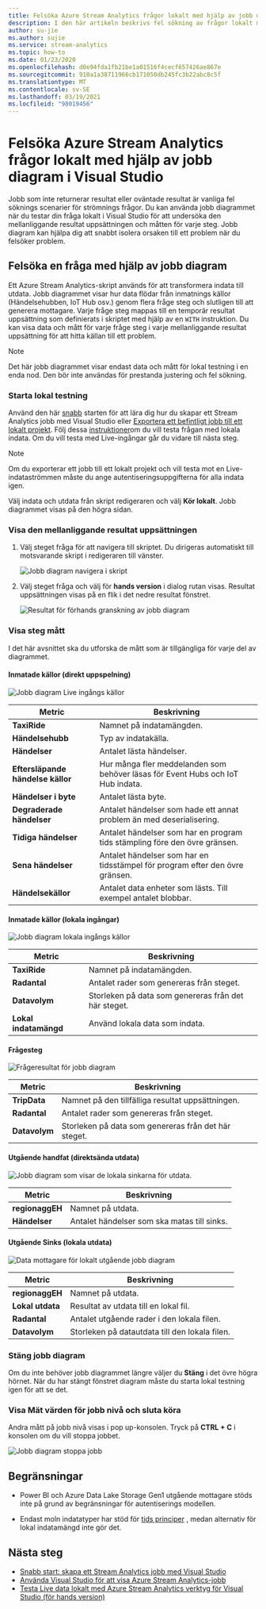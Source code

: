 ```yaml
---
title: Felsöka Azure Stream Analytics frågor lokalt med hjälp av jobb diagram i Visual Studio
description: I den här artikeln beskrivs fel sökning av frågor lokalt med hjälp av jobb diagram i Azure Stream Analytics verktyg för Visual Studio.
author: su-jie
ms.author: sujie
ms.service: stream-analytics
ms.topic: how-to
ms.date: 01/23/2020
ms.openlocfilehash: d0e94fda1fb21be1a01516f4cecf657426ae867e
ms.sourcegitcommit: 910a1a38711966cb171050db245fc3b22abc8c5f
ms.translationtype: MT
ms.contentlocale: sv-SE
ms.lasthandoff: 03/19/2021
ms.locfileid: "98019456"
---
```

# <a name="debug-azure-stream-analytics-queries-locally-using-job-diagram-in-visual-studio"></a>Felsöka Azure Stream Analytics frågor lokalt med hjälp av jobb diagram i Visual Studio

Jobb som inte returnerar resultat eller oväntade resultat är vanliga fel söknings scenarier för strömnings frågor. Du kan använda jobb diagrammet när du testar din fråga lokalt i Visual Studio för att undersöka den mellanliggande resultat uppsättningen och måtten för varje steg. Jobb diagram kan hjälpa dig att snabbt isolera orsaken till ett problem när du felsöker problem.

## <a name="debug-a-query-using-job-diagram"></a>Felsöka en fråga med hjälp av jobb diagram

Ett Azure Stream Analytics-skript används för att transformera indata till utdata. Jobb diagrammet visar hur data flödar från inmatnings källor (Händelsehubben, IoT Hub osv.) genom flera fråge steg och slutligen till att generera mottagare. Varje fråge steg mappas till en temporär resultat uppsättning som definierats i skriptet med hjälp av en `WITH` instruktion. Du kan visa data och mått för varje fråge steg i varje mellanliggande resultat uppsättning för att hitta källan till ett problem.

> [!NOTE]
> Det här jobb diagrammet visar endast data och mått för lokal testning i en enda nod. Den bör inte användas för prestanda justering och fel sökning.

### <a name="start-local-testing"></a>Starta lokal testning

Använd den här [snabb](stream-analytics-quick-create-vs.md) starten för att lära dig hur du skapar ett Stream Analytics jobb med Visual Studio eller [Exportera ett befintligt jobb till ett lokalt projekt](stream-analytics-vs-tools.md#export-jobs-to-a-project). Följ dessa [instruktioner](stream-analytics-live-data-local-testing.md)om du vill testa frågan med lokala indata. Om du vill testa med Live-ingångar går du vidare till nästa steg.

> [!NOTE]
> Om du exporterar ett jobb till ett lokalt projekt och vill testa mot en Live-indataströmmen måste du ange autentiseringsuppgifterna för alla indata igen.  

Välj indata och utdata från skript redigeraren och välj **Kör lokalt**. Jobb diagrammet visas på den högra sidan.

### <a name="view-the-intermediate-result-set"></a>Visa den mellanliggande resultat uppsättningen  

1. Välj steget fråga för att navigera till skriptet. Du dirigeras automatiskt till motsvarande skript i redigeraren till vänster.

   ![Jobb diagram navigera i skript](./media/debug-locally-using-job-diagram/navigate-script.png)

2. Välj steget fråga och välj för **hands version** i dialog rutan visas. Resultat uppsättningen visas på en flik i det nedre resultat fönstret.

   ![Resultat för förhands granskning av jobb diagram](./media/debug-locally-using-job-diagram/preview-result.png)

### <a name="view-step-metrics"></a>Visa steg mått

I det här avsnittet ska du utforska de mått som är tillgängliga för varje del av diagrammet.

#### <a name="input-sources-live-stream"></a>Inmatade källor (direkt uppspelning)

![Jobb diagram Live ingångs källor](./media/debug-locally-using-job-diagram/live-input.png)

|Metric|Beskrivning|
|-|-|
|**TaxiRide**| Namnet på indatamängden.|
|**Händelsehubb** | Typ av indatakälla.|
|**Händelser**|Antalet lästa händelser.|
|**Eftersläpande händelse källor**|Hur många fler meddelanden som behöver läsas för Event Hubs och IoT Hub indata.|
|**Händelser i byte**|Antalet lästa byte.|
| **Degraderade händelser**|Antalet händelser som hade ett annat problem än med deserialisering.|
|**Tidiga händelser**| Antalet händelser som har en program tids stämpling före den övre gränsen.|
|**Sena händelser**| Antalet händelser som har en tidsstämpel för program efter den övre gränsen.|
|**Händelsekällor**| Antalet data enheter som lästs. Till exempel antalet blobbar.|

#### <a name="input-sources-local-input"></a>Inmatade källor (lokala ingångar)

![Jobb diagram lokala ingångs källor](./media/debug-locally-using-job-diagram/local-input.png)

|Metric|Beskrivning|
|-|-|
|**TaxiRide**| Namnet på indatamängden.|
|**Radantal**| Antalet rader som genereras från steget.|
|**Datavolym**| Storleken på data som genereras från det här steget.|
|**Lokal indatamängd**| Använd lokala data som indata.|

#### <a name="query-steps"></a>Frågesteg

![Frågeresultat för jobb diagram](./media/debug-locally-using-job-diagram/query-step.png)

|Metric|Beskrivning|
|-|-|
|**TripData**|Namnet på den tillfälliga resultat uppsättningen.|
|**Radantal**| Antalet rader som genereras från steget.|
|**Datavolym**| Storleken på data som genereras från det här steget.|
  
#### <a name="output-sinks-live-output"></a>Utgående handfat (direktsända utdata)

![Jobb diagram som visar de lokala sinkarna för utdata.](./media/debug-locally-using-job-diagram/live-output.png)

|Metric|Beskrivning|
|-|-|
|**regionaggEH**|Namnet på utdata.|
|**Händelser**|Antalet händelser som ska matas till sinks.|

#### <a name="output-sinks-local-output"></a>Utgående Sinks (lokala utdata)

![Data mottagare för lokalt utgående jobb diagram](./media/debug-locally-using-job-diagram/local-output.png)

|Metric|Beskrivning|
|-|-|
|**regionaggEH**|Namnet på utdata.|
|**Lokal utdata**| Resultat av utdata till en lokal fil.|
|**Radantal**| Antalet utgående rader i den lokala filen.|
|**Datavolym**| Storleken på datautdata till den lokala filen.|

### <a name="close-job-diagram"></a>Stäng jobb diagram

Om du inte behöver jobb diagrammet längre väljer du **Stäng** i det övre högra hörnet. När du har stängt fönstret diagram måste du starta lokal testning igen för att se det.

### <a name="view-job-level-metrics-and-stop-running"></a>Visa Mät värden för jobb nivå och sluta köra

Andra mått på jobb nivå visas i pop up-konsolen. Tryck på **CTRL + C** i konsolen om du vill stoppa jobbet.

![Jobb diagram stoppa jobb](./media/debug-locally-using-job-diagram/stop-job.png)

## <a name="limitations"></a>Begränsningar

* Power BI och Azure Data Lake Storage Gen1 utgående mottagare stöds inte på grund av begränsningar för autentiserings modellen.

* Endast moln indatatyper har stöd för [tids principer](./stream-analytics-time-handling.md) , medan alternativ för lokal indatamängd inte gör det.

## <a name="next-steps"></a>Nästa steg

* [Snabb start: skapa ett Stream Analytics jobb med Visual Studio](stream-analytics-quick-create-vs.md)
* [Använda Visual Studio för att visa Azure Stream Analytics-jobb](stream-analytics-vs-tools.md)
* [Testa Live data lokalt med Azure Stream Analytics verktyg för Visual Studio (för hands version)](stream-analytics-live-data-local-testing.md)